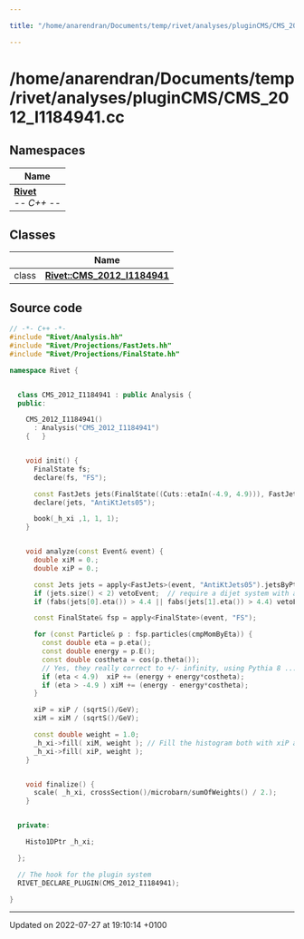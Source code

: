 ```yaml
---

title: "/home/anarendran/Documents/temp/rivet/analyses/pluginCMS/CMS_2012_I1184941.cc"

---
```


# /home/anarendran/Documents/temp/rivet/analyses/pluginCMS/CMS_2012_I1184941.cc



## Namespaces

| Name           |
| -------------- |
| **[Rivet](http://example.org/namespaces/namespacerivet/)** <br>-*- C++ -*-  |

## Classes

|                | Name           |
| -------------- | -------------- |
| class | **[Rivet::CMS_2012_I1184941](http://example.org/classes/classrivet_1_1cms__2012__i1184941/)**  |




## Source code

```cpp
// -*- C++ -*-
#include "Rivet/Analysis.hh"
#include "Rivet/Projections/FastJets.hh"
#include "Rivet/Projections/FinalState.hh"

namespace Rivet {


  class CMS_2012_I1184941 : public Analysis {
  public:

    CMS_2012_I1184941()
      : Analysis("CMS_2012_I1184941")
    {   }


    void init() {
      FinalState fs;
      declare(fs, "FS");

      const FastJets jets(FinalState((Cuts::etaIn(-4.9, 4.9))), FastJets::ANTIKT, 0.5);
      declare(jets, "AntiKtJets05");

      book(_h_xi ,1, 1, 1);
    }


    void analyze(const Event& event) {
      double xiM = 0.;
      double xiP = 0.;

      const Jets jets = apply<FastJets>(event, "AntiKtJets05").jetsByPt(20.*GeV);
      if (jets.size() < 2) vetoEvent;  // require a dijet system with a 20 GeV cut on both jets
      if (fabs(jets[0].eta()) > 4.4 || fabs(jets[1].eta()) > 4.4) vetoEvent;

      const FinalState& fsp = apply<FinalState>(event, "FS");

      for (const Particle& p : fsp.particles(cmpMomByEta)) {
        const double eta = p.eta();
        const double energy = p.E();
        const double costheta = cos(p.theta());
        // Yes, they really correct to +/- infinity, using Pythia 8 ...
        if (eta < 4.9)  xiP += (energy + energy*costheta);
        if (eta > -4.9 ) xiM += (energy - energy*costheta);
      }

      xiP = xiP / (sqrtS()/GeV);
      xiM = xiM / (sqrtS()/GeV);

      const double weight = 1.0;
      _h_xi->fill( xiM, weight ); // Fill the histogram both with xiP and xiM, and get the average in the endjob.
      _h_xi->fill( xiP, weight );
    }


    void finalize() {
      scale( _h_xi, crossSection()/microbarn/sumOfWeights() / 2.);
    }


  private:

    Histo1DPtr _h_xi;

  };

  // The hook for the plugin system
  RIVET_DECLARE_PLUGIN(CMS_2012_I1184941);

}
```


-------------------------------

Updated on 2022-07-27 at 19:10:14 +0100
